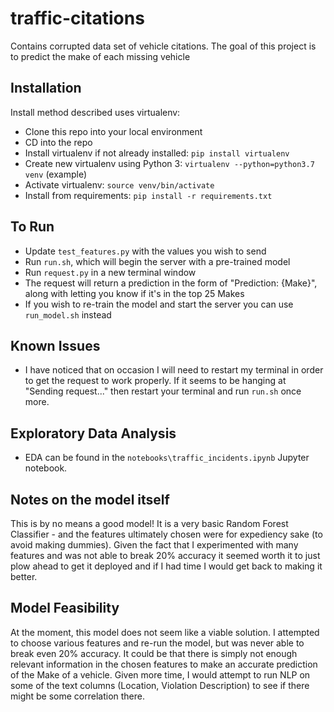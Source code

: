 # traffic-citations
Contains corrupted data set of vehicle citations. The goal of this project is to predict the make of each missing vehicle

## Installation
Install method described uses virtualenv:
* Clone this repo into your local environment
* CD into the repo
* Install virtualenv if not already installed: `pip install virtualenv`
* Create new virtualenv using Python 3: `virtualenv --python=python3.7 venv` (example)
* Activate virtualenv: `source venv/bin/activate`
* Install from requirements: `pip install -r requirements.txt`

## To Run
* Update `test_features.py` with the values you wish to send
* Run `run.sh`, which will begin the server with a pre-trained model
* Run `request.py` in a new terminal window
* The request will return a prediction in the form of "Prediction: {Make}", along with letting you know if it's in the top 25 Makes
* If you wish to re-train the model and start the server you can use `run_model.sh` instead

## Known Issues
* I have noticed that on occasion I will need to restart my terminal in order to get the request to work properly. If it seems to be hanging at "Sending request..." then restart your terminal and run `run.sh` once more.

## Exploratory Data Analysis
* EDA can be found in the `notebooks\traffic_incidents.ipynb` Jupyter notebook.

## Notes on the model itself
This is by no means a good model! It is a very basic Random Forest Classifier - and the features ultimately chosen were for expediency sake (to avoid making dummies). Given the fact that I experimented with many features and was not able to break 20% accuracy it seemed worth it to just plow ahead to get it deployed and if I had time I would get back to making it better.

## Model Feasibility
At the moment, this model does not seem like a viable solution. I attempted to choose various features and re-run the model, but was never able to break even 20% accuracy. It could be that there is simply not enough relevant information in the chosen features to make an accurate prediction of the Make of a vehicle. Given more time, I would attempt to run NLP on some of the text columns (Location, Violation Description) to see if there might be some correlation there.